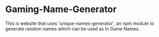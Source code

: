 # Gaming-Name-Generator
This is website that uses 'unique-names-generator', an npm module to generate random names which can be used as In Game Names.
